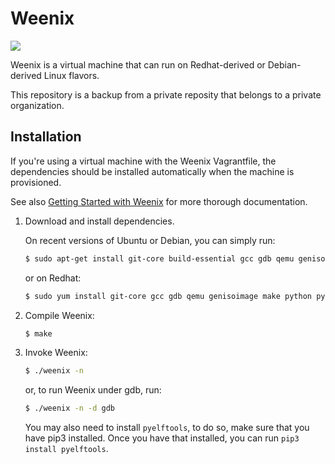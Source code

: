 # Weenix

[![](https://skillicons.dev/icons?i=c,clion,cmake,redhat,debian)](https://skillicons.dev)

Weenix is a virtual machine that can run on Redhat-derived or Debian-derived Linux flavors. 

This repository is a backup from a private reposity that belongs to a private organization.

## Installation

If you're using a virtual machine with the Weenix Vagrantfile, the dependencies should be installed automatically when the machine is provisioned.

See also [Getting Started with Weenix](https://github.com/brown-cs1690/handout/wiki/Getting-Started-with-Weenix) for more thorough documentation.

1. Download and install dependencies.

   On recent versions of Ubuntu or Debian, you can simply run:

   ```bash
   $ sudo apt-get install git-core build-essential gcc gdb qemu genisoimage make python python-argparse cscope xterm bash grub xorriso
   ```

   or on Redhat:

   ```bash
   $ sudo yum install git-core gcc gdb qemu genisoimage make python python-argparse cscope xterm bash grub2-tools xorriso
   ```

2. Compile Weenix:

   ```bash
   $ make
   ```

3. Invoke Weenix:

   ```bash
   $ ./weenix -n
   ```

   or, to run Weenix under gdb, run:

   ```bash
   $ ./weenix -n -d gdb
   ```
   You may also need to install `pyelftools`, to do so, make sure that you have pip3 installed. Once you have that installed, you can run `pip3 install pyelftools`. 